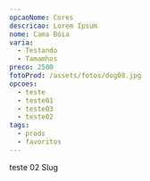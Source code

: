 ```yaml
---
opcaoNome: Cores
descricao: Lorem Ipsum
nome: Cama Bóia
varia:
  - Testando
  - Tamamhos
preco: 2500
fotoProd: /assets/fotos/dog08.jpg
opcoes:
  - teste
  - teste01
  - teste03
  - teste02
tags:
  - prods
  - favoritos
---
```

teste 02 Slug